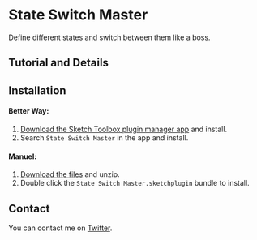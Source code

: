 # State Switch Master

Define different states and switch between them like a boss.

## Tutorial and Details


## Installation

#### Better Way:
1. [Download the Sketch Toolbox plugin manager app](http://sketchtoolbox.com) and install.
2. Search `State Switch Master` in the app and install.

#### Manuel:
1. [Download the files](https://github.com/einancunlu/Sketch-State-Switch-Master/archive/master.zip) and unzip.
2. Double click the `State Switch Master.sketchplugin` bundle to install.


## Contact

You can contact me on [Twitter](https://twitter.com/einancunlu).